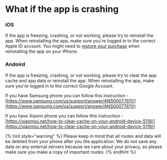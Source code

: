 # What if the app is crashing

### iOS

If the app is freezing, crashing, or not working, please try to reinstall the app. When reinstalling the app, make sure you're logged in to the correct Apple ID account. You might need to [restore your purchase](../subscription-management/myway-does-not-recognize-my-subscription.md) when reinstalling the app on your iPhone.

### Andoird

If the app is freezing, crashing, or not working, please try to clear the app cache and app data or reinstall the app. When reinstalling the app, make sure you're logged in to the correct Google Account.&#x20;

If you have Samsung phone you can follow this instruction - [https://www.samsung.com/us/support/answer/ANS00077611/](https://www.samsung.com/us/support/answer/ANS00077611/)

If you have Xiaomi phone you can follow this instruction - [https://xiaomiui.net/how-to-clear-cache-on-your-android-device-5119/](https://xiaomiui.net/how-to-clear-cache-on-your-android-device-5119/)

{% hint style="warning" %}
Please keep in mind that all routes and data will be deleted from your phone after you the application. We do not save any data on any external servers because we care about your privacy, so please make sure you make a copy of important routes.
{% endhint %}
